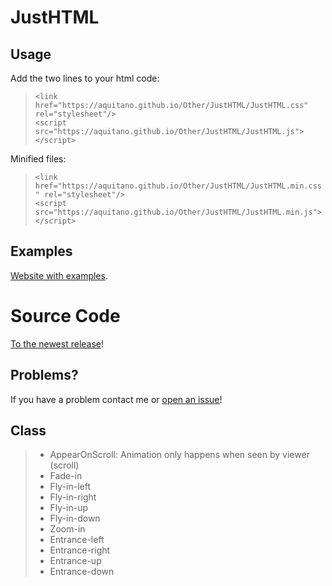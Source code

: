 # JustHTML

## **Usage** 
Add the two lines to your html code: <br />
  >`<link href="https://aquitano.github.io/Other/JustHTML/JustHTML.css" rel="stylesheet"/>` <br />
  >`<script src="https://aquitano.github.io/Other/JustHTML/JustHTML.js"></script>` <br />

Minified files: <br />
  >`<link href="https://aquitano.github.io/Other/JustHTML/JustHTML.min.css" rel="stylesheet"/>` <br />
  >`<script src="https://aquitano.github.io/Other/JustHTML/JustHTML.min.js"></script>`

## **Examples** 
<a href="https://aquitano.github.io/Other/JustHTML/examples">Website with examples</a>.

# **Source Code**
<a href="https://github.com/Aquitano/JustHTML/releases">To the newest release</a>!

## **Problems?** 
If you have a problem contact me or <a href="https://github.com/Aquitano/JustHTML/issues">open an issue</a>!

## **Class**

> - AppearOnScroll: Animation only happens when seen by viewer (scroll) <br />
> - Fade-in <br />
> - Fly-in-left <br />
> - Fly-in-right <br />
> - Fly-in-up <br />
> - Fly-in-down <br />
> - Zoom-in <br />
> - Entrance-left <br />
> - Entrance-right <br />
> - Entrance-up <br />
> - Entrance-down <br />